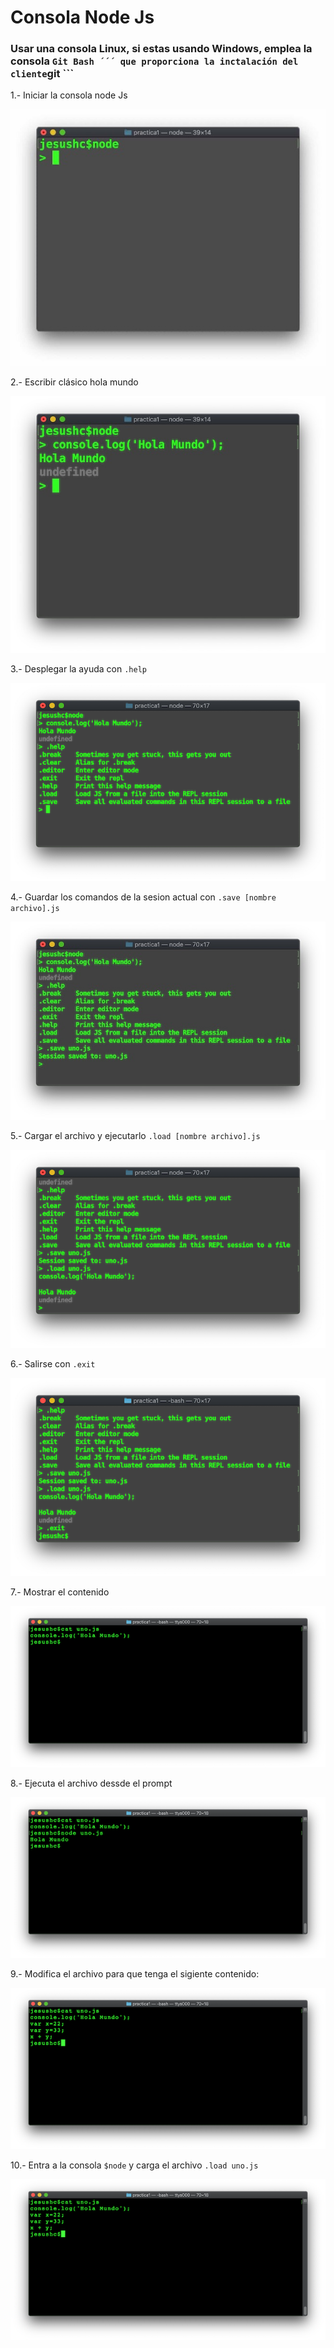 # Consola Node Js
### Usar una consola Linux, si estas usando Windows, emplea la consola ``` Git Bash ´´´ que proporciona la inctalación del cliente ```git ```

1.- Iniciar la consola node Js

![Screenshot](image1.jpeg)

2.- Escribir clásico hola mundo

![Screenshot](image2.jpg)

3.- Desplegar la ayuda con ``` .help ```

![Screenshot](image3.png)

4.- Guardar los comandos de la sesion actual con ``` .save [nombre archivo].js ```

![Screenshot](image4.jpg)

5.- Cargar el archivo y ejecutarlo ``` .load [nombre archivo].js  ```

![Screenshot](image5.png)

6.- Salirse con ```.exit ```

![Screenshot](image6.png)

7.- Mostrar el contenido

![Screenshot](image7.png)

8.- Ejecuta el archivo dessde el prompt

![Screenshot](image8.png)

9.- Modifica el archivo para que tenga el sigiente contenido:

![Screenshot](image9.png)

10.- Entra a la consola ``` $node ``` y carga el archivo ```.load uno.js ```

![Screenshot](image9.png)
